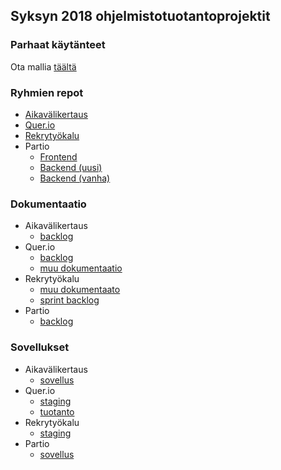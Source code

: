 ## Syksyn 2018 ohjelmistotuotantoprojektit

### Parhaat käytänteet

Ota mallia [täältä](https://github.com/ohtu-ohjaajat/OhTuHistory/blob/master/reference.md)

### Ryhmien repot
- [Aikavälikertaus](https://github.com/ohtu-aikavali)
- [Quer.io](https://github.com/Quer-io/Quer.io)
- [Rekrytyökalu](https://github.com/ohtu-rekry)
- Partio
  - [Frontend](https://github.com/partio-scout/tosu-frontend)
  - [Backend (uusi)](https://github.com/partio-scout/tosu-backend-node)
  - [Backend (vanha)](https://github.com/partio-scout/tosu-backend)
  
  

### Dokumentaatio

- Aikavälikertaus
  - [backlog](https://docs.google.com/spreadsheets/d/1eLOK-ZdBtr7S7bItJMD2JX7B941bgRIqcAq6uivDRaY/edit#gid=1)
- Quer.io 
  - [backlog](#)
  - [muu dokumentaatio](#)
 - Rekrytyökalu
   - [muu dokumentaato](https://drive.google.com/open?id=15oY17CYTkx-eXyyLoGN5QNCkrILjgnGNioUANWcxRZY)
   - [sprint backlog](https://trello.com/b/1ElKPbZ2/rekryty%C3%B6kalu)
- Partio
  - [backlog](https://docs.google.com/spreadsheets/d/1s8WgWyk6s9hXbjHSsdBv8X7MHLPGrLpprMkqOl15yBo/edit?usp=sharing)

### Sovellukset
- Aikavälikertaus
  - [sovellus](https://opi.mooc.fi/#/login)
- Quer.io
  - [staging](#)
  - [tuotanto](#)
- Rekrytyökalu
  - [staging](https://rekrysofta-staging.apps.emblica.com/)
- Partio
  - [sovellus](https://suunnittelu.partio-ohjelma.fi/)

